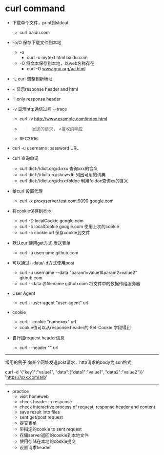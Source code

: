 # curl command

+ 下载单个文件，print到stdout
	+ curl baidu.com
+ -o/O 保存下载文件到本地
	+ -o
		+ curl -o mytext.html baidu.com
	+ -O 将文本保存到本地，以web名称存在
		+ curl -O www.gnu.org/aa.html
+ -L curl 调整到新地址
+ -i 显示response header and html
+ -I only response header
+ -v 显示http通信过程 --trace
  + curl -v http://www.example.com/index.html
  + > 发送的请求， <接收的响应
  + RFC2616

+ curl -u username :password URL
+ curl 查询单词
	+ curl dict://dict.org/d:xxx 查询xxx的含义
	+ curl dict://dict.org/show:db 列出可用的词典
	+ curl dict://dict.org/d:xx:foldoc 利用foldoc查询xx的含义
+ 给curl 设置代理
	+ curl -x proxyserver.test.com:9090 google.com
+ 将cookie保存到本地
	+ curl -D localCookie google.com
	+ curl -b localCookie google.com 使用上次的cookie
	+ curl -c cookie url 保存cookie到文件
+ 默认curl使用get方式 发送表单
	+ curl -u username github.com
+ 可以通过--data/-d方式使用post
	+ curl -u username --data "param1=value1&param2=value2" github.com
	+ curl --data @filename github.com 将文件中的数据传给服务器
+ User Agent
	+ curl --user-agent "user-agent" url
+ cookie
	+ curl --cookie "name=xx" url
	+ cookie值可以从response header的·Set-Cookie·字段得到
+ 自行加request header信息
	+ curl --header "" url

-------
常用的例子,向某个网址发送post请求，http请求的body为json格式

curl -d '{"key1":"value1", "data":{"data1":"value1", "data2":"value2"}}' 'https://xxx.com/a/b'

---
+ practice
	+ visit homeweb
	+ check header in response
	+ check interactive process of request, response header and content
	+ save result into files
	+ sent get/post request
	+ 提交表单
	+ 带指定的cookie to sent request
	+ 存储server返回的cookie到本地文件
	+ 使用存储在本地的cookie提交
	+ 设置请求header

